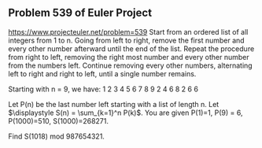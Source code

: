 ## Problem 539 of Euler Project 
https://www.projecteuler.net/problem=539
Start from an ordered list of all integers from 1 to n. Going from left to right, remove the first number and every other number afterward until the end of the list. Repeat the procedure from right to left, removing the right most number and every other number from the numbers left. Continue removing every other numbers, alternating left to right and right to left, until a single number remains.


Starting with n = 9, we have:
1 2 3 4 5 6 7 8 9
2 4 6 8
2 6
6


Let P(n) be the last number left starting with a list of length n.
Let $\displaystyle S(n) = \sum_{k=1}^n P(k)$.
You are given P(1)=1, P(9) = 6, P(1000)=510, S(1000)=268271.


Find S(1018) mod 987654321.
